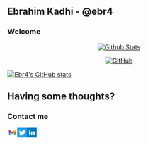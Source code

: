 ## Ebrahim Kadhi - @ebr4
### Welcome 


<p align="center">
    <a href="https://github.com/ebr4"><img width="48%" alt="Github Stats" src="https://github-readme-stats.vercel.app/api?username=ebr4&theme=dracula&show_icons=true&hide_border=true"></a>
    <!--<a href="https://github.com/ebr4"><img width="48%" alt="Github Streak" src="https://github-readme-streak-stats.herokuapp.com?user=ebr4&theme=dracula&hide_border=true"></a>-->
</p>

<p align="center">
    <a href="https://github.com/ebr4?tab=followers"><img alt="GitHub" src="https://img.shields.io/github/followers/ebr4?label=GitHub&logo=GitHub&style=for-the-badge"></a>
</p>
    

[![Ebr4's GitHub stats](https://github-readme-stats.vercel.app/api?username=ebr4&show_icons=true&theme=transparent)](https://github.com/ebr4/github-readme-stats)



<!--<a href="https://twitter.com/m1h4rbe"><img alt="Twitter" src="https://img.shields.io/twitter/follow/m1h4rbe?label=Twitter&logo=Twitter&style=for-the-badge"></a>
</p>
<p align="center">
    <a href="https://github.com/ebr4"><img alt="Profile Views" src="https://komarev.com/ghpvc/?username=ebr4&style=flat-square"></a>
</p> -->

## Having some thoughts? 
### Contact me 
[<img align="left" width="22" alt="ranger163 on Gmail" src="https://raw.githubusercontent.com/edent/SuperTinyIcons/master/images/svg/gmail.svg">](mailto:ebrahimkadhi@gmail.com)
[<img align="left" width="22" alt="ranger163 on Twitter" src="https://raw.githubusercontent.com/edent/SuperTinyIcons/master/images/svg/twitter.svg">](https://twitter.com/m1h4rbe)
[<img align="left" width="22" alt="ranger163 on LinkedIn" src="https://raw.githubusercontent.com/edent/SuperTinyIcons/master/images/svg/linkedin.svg">](https://linkedin.com/in/ebrahim-kadhi)
<br>
